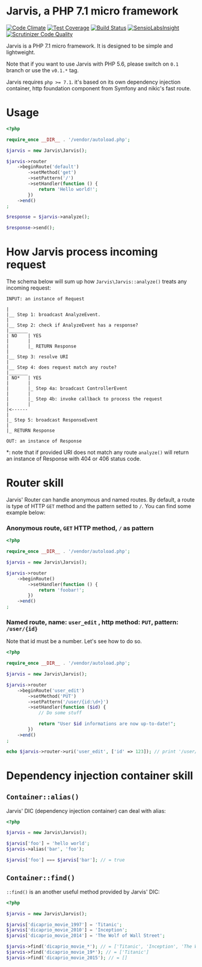 # Jarvis, a PHP 7.1 micro framework

[![Code Climate](https://codeclimate.com/github/eric-chau/jarvis/badges/gpa.svg)](https://codeclimate.com/github/eric-chau/jarvis) [![Test Coverage](https://codeclimate.com/github/eric-chau/jarvis/badges/coverage.svg)](https://codeclimate.com/github/eric-chau/jarvis/coverage) [![Build Status](https://travis-ci.org/eric-chau/jarvis.svg?branch=master)](https://travis-ci.org/eric-chau/jarvis) [![SensioLabsInsight](https://insight.sensiolabs.com/projects/be0c72c7-14f3-4cf2-85cd-a072091e7118/mini.png)](https://insight.sensiolabs.com/projects/be0c72c7-14f3-4cf2-85cd-a072091e7118) [![Scrutinizer Code Quality](https://scrutinizer-ci.com/g/eric-chau/jarvis/badges/quality-score.png?b=master)](https://scrutinizer-ci.com/g/eric-chau/jarvis/?branch=master)

Jarvis is a PHP 7.1 micro framework. It is designed to be simple and lightweight.

Note that if you want to use Jarvis with PHP 5.6, please switch on `0.1` branch or use the `v0.1.*` tag.

Jarvis requires `php >= 7.1`. it's based on its own dependency injection container, http foundation component from Symfony and nikic's fast route.

# Usage

```php
<?php

require_once __DIR__ . '/vendor/autoload.php';

$jarvis = new Jarvis\Jarvis();

$jarvis->router
    ->beginRoute('default')
        ->setMethod('get')
        ->setPattern('/')
        ->setHandler(function () {
            return 'Hello world!';
        })
    ->end()
;

$response = $jarvis->analyze();

$response->send();
```

# How Jarvis process incoming request

The schema below will sum up how  `Jarvis\Jarvis::analyze()` treats any incoming request:

```
INPUT: an instance of Request

|
|__ Step 1: broadcast AnalyzeEvent.
|
|__ Step 2: check if AnalyzeEvent has a response?
|_______
| NO    | YES
|       |
|       |_ RETURN Response
|
|__ Step 3: resolve URI
|
|__ Step 4: does request match any route?
|_______
| NO*   | YES
|       |
|       |_ Step 4a: broadcast ControllerEvent
|       |
|       |_ Step 4b: invoke callback to process the request
|       |
|<------
|
|_ Step 5: broadcast ResponseEvent
|
|_ RETURN Response

OUT: an instance of Response
```

*: note that if provided URI does not match any route `analyze()` will return an instance of Response with 404 or 406 status code.

# Router skill

Jarvis' Router can handle anonymous and named routes. By default, a route is type of HTTP `GET` method and the pattern setted to `/`. You can find some example below:

### Anonymous route, `GET` HTTP method, `/` as pattern
```php
<?php

require_once __DIR__ . '/vendor/autoload.php';

$jarvis = new Jarvis\Jarvis();

$jarvis->router
    ->beginRoute()
        ->setHandler(function () {
            return 'foobar!';
        })
    ->end()
;
```

### Named route, name: `user_edit` , http method: `PUT`, pattern: `/user/{id}`

Note that id must be a number. Let's see how to do so.
```php
<?php

require_once __DIR__ . '/vendor/autoload.php';

$jarvis = new Jarvis\Jarvis();

$jarvis->router
    ->beginRoute('user_edit')
        ->setMethod('PUT')
        ->setPattern('/user/{id:\d+}')
        ->setHandler(function ($id) {
            // Do some stuff

            return "User $id informations are now up-to-date!";
        })
    ->end()
;

echo $jarvis->router->uri('user_edit', ['id' => 123]); // print '/user/123'
```

# Dependency injection container skill

## `Container::alias()`

Jarvis' DIC (dependency injection container) can deal with alias:

```php
<?php

$jarvis = new Jarvis\Jarvis();

$jarvis['foo'] = 'hello world';
$jarvis->alias('bar', 'foo');

$jarvis['foo'] === $jarvis['bar']; // = true
```

## `Container::find()`

`::find()` is an another useful method provided by Jarvis' DIC:

```php
<?php

$jarvis = new Jarvis\Jarvis();

$jarvis['dicaprio_movie_1997'] = 'Titanic';
$jarvis['dicaprio_movie_2010'] = 'Inception';
$jarvis['dicaprio_movie_2014'] = 'The Wolf of Wall Street';

$jarvis->find('dicaprio_movie_*'); // = ['Titanic', 'Inception', 'The Wolf of Wall Street']
$jarvis->find('dicaprio_movie_19*'); // = ['Titanic']
$jarvis->find('dicaprio_movie_2015'); // = []
```

